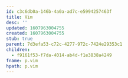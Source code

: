 ```yaml
---
id: c3c6db0a-146b-4a0a-ad7c-e5994257463f
title: Vim
desc: ''
updated: 1607963004755
created: 1607963004755
stub: true
parent: 7d3efa53-c72c-4277-972c-7424e29353c1
children:
  - f9161f53-f7da-4014-ab4d-f1e3838a4249
fname: p.vim
hpath: p.vim
---
```



